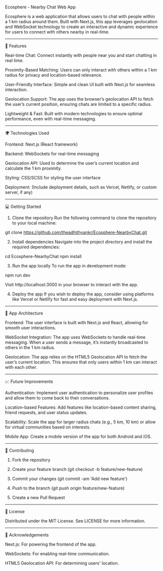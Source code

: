 Ecosphere - Nearby Chat Web App

Ecosphere is a web application that allows users to chat with people within a 1 km radius around them. Built with Next.js, this app leverages geolocation and WebSocket technology to create an interactive and dynamic experience for users to connect with others nearby in real-time.


---

🚀 Features

Real-time Chat: Connect instantly with people near you and start chatting in real time.

Proximity-Based Matching: Users can only interact with others within a 1 km radius for privacy and location-based relevance.

User-Friendly Interface: Simple and clean UI built with Next.js for seamless interaction.

Geolocation Support: The app uses the browser’s geolocation API to fetch the user’s current position, ensuring chats are limited to a specific radius.

Lightweight & Fast: Built with modern technologies to ensure optimal performance, even with real-time messaging.



---

🌍 Technologies Used

Frontend: Next.js (React framework)

Backend: WebSockets for real-time messaging

Geolocation API: Used to determine the user’s current location and calculate the 1 km proximity.

Styling: CSS/SCSS for styling the user interface

Deployment: (Include deployment details, such as Vercel, Netlify, or custom server, if any)



---

💻 Getting Started

1. Clone the repository
Run the following command to clone the repository to your local machine:

git clone https://github.com/theadhithyankr/Ecosphere-NearbyChat.git


2. Install dependencies
Navigate into the project directory and install the required dependencies:

cd Ecosphere-NearbyChat
npm install


3. Run the app locally
To run the app in development mode:

npm run dev

Visit http://localhost:3000 in your browser to interact with the app.


4. Deploy the app
If you wish to deploy the app, consider using platforms like Vercel or Netlify for fast and easy deployment with Next.js.




---

📐 App Architecture

Frontend: The user interface is built with Next.js and React, allowing for smooth user interactions.

WebSocket Integration: The app uses WebSockets to handle real-time messaging. When a user sends a message, it’s instantly broadcasted to others in the 1 km radius.

Geolocation: The app relies on the HTML5 Geolocation API to fetch the user’s current location. This ensures that only users within 1 km can interact with each other.



---

📈 Future Improvements

Authentication: Implement user authentication to personalize user profiles and allow them to come back to their conversations.

Location-based Features: Add features like location-based content sharing, friend requests, and user status updates.

Scalability: Scale the app for larger radius chats (e.g., 5 km, 10 km) or allow for virtual communities based on interests.

Mobile App: Create a mobile version of the app for both Android and iOS.



---

🔧 Contributing

1. Fork the repository


2. Create your feature branch (git checkout -b feature/new-feature)


3. Commit your changes (git commit -am 'Add new feature')


4. Push to the branch (git push origin feature/new-feature)


5. Create a new Pull Request




---

📄 License

Distributed under the MIT License. See LICENSE for more information.


---

📢 Acknowledgements

Next.js: For powering the frontend of the app.

WebSockets: For enabling real-time communication.

HTML5 Geolocation API: For determining users' location.
